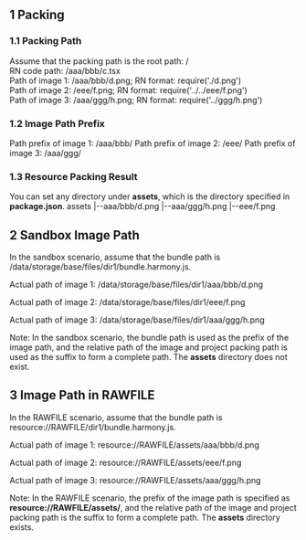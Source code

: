 ## 1 Packing
### 1.1 Packing Path
Assume that the packing path is the root path: /  
RN code path: /aaa/bbb/c.tsx  
Path of image 1: /aaa/bbb/d.png; RN format: require('./d.png')  
Path of image 2: /eee/f.png; RN format: require('../../eee/f.png')  
Path of image 3: /aaa/ggg/h.png; RN format: require('../ggg/h.png')  

### 1.2 Image Path Prefix
Path prefix of image 1: /aaa/bbb/
Path prefix of image 2: /eee/
Path prefix of image 3: /aaa/ggg/

### 1.3 Resource Packing Result
You can set any directory under **assets**, which is the directory specified in **package.json**.
assets
|--aaa/bbb/d.png
|--aaa/ggg/h.png
|--eee/f.png

## 2 Sandbox Image Path
In the sandbox scenario, assume that the bundle path is /data/storage/base/files/dir1/bundle.harmony.js.

Actual path of image 1: /data/storage/base/files/dir1/aaa/bbb/d.png

Actual path of image 2: /data/storage/base/files/dir1/eee/f.png

Actual path of image 3: /data/storage/base/files/dir1/aaa/ggg/h.png

Note: In the sandbox scenario, the bundle path is used as the prefix of the image path, and the relative path of the image and project packing path is used as the suffix to form a complete path. The **assets** directory does not exist.

## 3 Image Path in RAWFILE
In the RAWFILE scenario, assume that the bundle path is resource://RAWFILE/dir1/bundle.harmony.js.

Actual path of image 1: resource://RAWFILE/assets/aaa/bbb/d.png

Actual path of image 2: resource://RAWFILE/assets/eee/f.png

Actual path of image 3: resource://RAWFILE/assets/aaa/ggg/h.png

Note: In the RAWFILE scenario, the prefix of the image path is specified as **resource://RAWFILE/assets/**, and the relative path of the image and project packing path is the suffix to form a complete path. The **assets** directory exists.
